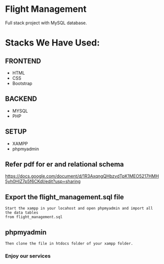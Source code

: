 # Flight Management
Full stack project with MySQL database.

# Stacks We Have Used: 

## FRONTEND
*  HTML
*  CSS
*  Bootstrap

## BACKEND
*  MYSQL
*  PHP

## SETUP
*  XAMPP
*  phpmyadmin

## Refer pdf for er and relational schema 
https://docs.google.com/document/d/1R3AxqngQHbzvdTpK1MEO5217HMH5yh0HlZ7p5f6CKdI/edit?usp=sharing

## Export the flight_management.sql file 
    Start the xampp in your locahost and open phpmyadmin and import all the data tables 
    from flight_management.sql
## phpmyadmin 
    Then clone the file in htdocs folder of your xampp folder.
   
### Enjoy our services
